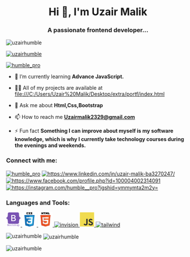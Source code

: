 

<h1 align="center">Hi 👋, I'm Uzair Malik</h1>
<h3 align="center">A passionate frontend developer...</h3>




<p align="left"> <img src="https://komarev.com/ghpvc/?username=uzairhumble&label=Profile%20views&color=0e75b6&style=flat" alt="uzairhumble" /> </p>

<p align="left"> <a href="https://github.com/ryo-ma/github-profile-trophy"><img src="https://github-profile-trophy.vercel.app/?username=uzairhumble" alt="uzairhumble" /></a> </p>

<p align="left"> <a href="https://twitter.com/humble__pro" target="blank"><img src="https://img.shields.io/twitter/follow/humble_pro?logo=twitter&style=for-the-badge" alt="humble_pro" /></a> </p>

- 🌱 I’m currently learning **Advance JavaScript.**

- 👨‍💻 All of my projects are available at [file:///C:/Users/Uzair%20Malik/Desktop/extra/portf/index.html](file:///C:/Users/Uzair%20Malik/Desktop/extra/portf/index.html)

- 💬 Ask me about **Html,Css,Bootstrap**

- 📫 How to reach me **Uzairmalik2329@gmail.com**

- ⚡ Fun fact **Something I can improve about myself is my software knowledge, which is why I currently take technology courses during the evenings and weekends.**

<h3 align="left">Connect with me:</h3>
<p align="left">
<a href="https://twitter.com/humble__pro" target="blank"><img align="center" src="https://raw.githubusercontent.com/rahuldkjain/github-profile-readme-generator/master/src/images/icons/Social/twitter.svg" alt="humble_pro" height="30" width="40" /></a>
<a href="https://linkedin.com/in/https://www.linkedin.com/in/uzair-malik-ba3270247/" target="blank"><img align="center" src="https://raw.githubusercontent.com/rahuldkjain/github-profile-readme-generator/master/src/images/icons/Social/linked-in-alt.svg" alt="https://www.linkedin.com/in/uzair-malik-ba3270247/" height="30" width="40" /></a>
<a href="https://fb.com/https://www.facebook.com/profile.php?id=100004002314091" target="blank"><img align="center" src="https://raw.githubusercontent.com/rahuldkjain/github-profile-readme-generator/master/src/images/icons/Social/facebook.svg" alt="https://www.facebook.com/profile.php?id=100004002314091" height="30" width="40" /></a>
<a href="https://instagram.com/https://instagram.com/humble__pro?igshid=ymmymta2m2y=" target="blank"><img align="center" src="https://raw.githubusercontent.com/rahuldkjain/github-profile-readme-generator/master/src/images/icons/Social/instagram.svg" alt="https://instagram.com/humble__pro?igshid=ymmymta2m2y=" height="30" width="40" /></a>
</p>

<h3 align="left">Languages and Tools:</h3>
<p align="left"> <a href="https://getbootstrap.com" target="_blank" rel="noreferrer"> <img src="https://raw.githubusercontent.com/devicons/devicon/master/icons/bootstrap/bootstrap-plain-wordmark.svg" alt="bootstrap" width="40" height="40"/> </a> <a href="https://www.w3schools.com/css/" target="_blank" rel="noreferrer"> <img src="https://raw.githubusercontent.com/devicons/devicon/master/icons/css3/css3-original-wordmark.svg" alt="css3" width="40" height="40"/> </a> <a href="https://www.w3.org/html/" target="_blank" rel="noreferrer"> <img src="https://raw.githubusercontent.com/devicons/devicon/master/icons/html5/html5-original-wordmark.svg" alt="html5" width="40" height="40"/> </a> <a href="https://www.invisionapp.com/" target="_blank" rel="noreferrer"> <img src="https://www.vectorlogo.zone/logos/invisionapp/invisionapp-icon.svg" alt="invision" width="40" height="40"/> </a> <a href="https://developer.mozilla.org/en-US/docs/Web/JavaScript" target="_blank" rel="noreferrer"> <img src="https://raw.githubusercontent.com/devicons/devicon/master/icons/javascript/javascript-original.svg" alt="javascript" width="40" height="40"/> </a> <a href="https://tailwindcss.com/" target="_blank" rel="noreferrer"> <img src="https://www.vectorlogo.zone/logos/tailwindcss/tailwindcss-icon.svg" alt="tailwind" width="40" height="40"/> </a> </p>

<p><img align="left" src="https://github-readme-stats.vercel.app/api/top-langs?username=uzairhumble&show_icons=true&locale=en&layout=compact" alt="uzairhumble" /></p>

<p>&nbsp;<img align="center" src="https://github-readme-stats.vercel.app/api?username=uzairhumble&show_icons=true&locale=en" alt="uzairhumble" /></p>

<p><img align="center" src="https://github-readme-streak-stats.herokuapp.com/?user=uzairhumble&" alt="uzairhumble" /></p>

